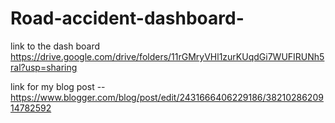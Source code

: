 # Road-accident-dashboard-
link to the dash board 
https://drive.google.com/drive/folders/11rGMryVHl1zurKUqdGi7WUFIRUNh5ral?usp=sharing

link for my blog post --
https://www.blogger.com/blog/post/edit/2431666406229186/3821028620914782592
